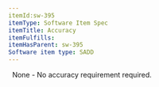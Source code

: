 ```yaml
---
itemId:sw-395
itemType: Software Item Spec
itemTitle: Accuracy
itemFulfills: 
itemHasParent: sw-395
Software item type: SADD
---
```

 
None - No accuracy requirement required.